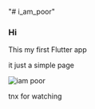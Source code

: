 "# i_am_poor" 

<h3>Hi</h3>

This my first Flutter app

it just a simple page 

![iam poor](https://user-images.githubusercontent.com/35490681/67619899-65516680-f801-11e9-813f-3d6962dafd67.png)




tnx for watching
